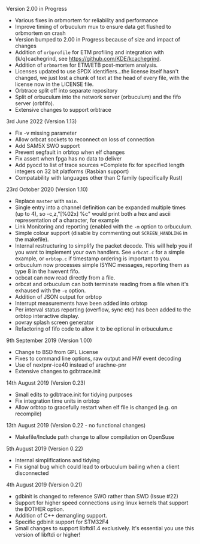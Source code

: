 Version 2.00 in Progress

* Various fixes in orbmortem for reliability and performance
* Improve timing of orbuculum mux to ensure data get flushed to orbmortem on crash
* Version bumped to 2.00 in Progress because of size and impact of changes
* Addition of `orbprofile` for ETM profiling and integration with {k/q}cachegrind, see https://github.com/KDE/kcachegrind.
* Addition of `orbmortem` for ETM/ETB post-mortem analysis.
* Licenses updated to use SPDX identifiers...the license itself hasn't changed, we just lost a chunk of text at the head of every file, with the license now in the LICENSE file.
* Orbtrace split off into separate repository
* Split of orbuculum into the network server (orbuculum) and the fifo server (orbfifo).
* Extensive changes to support orbtrace

3rd June 2022 (Version 1.13)

* Fix -v missing parameter
* Allow orbcat sockets to reconnect on loss of connection
* Add SAM5X SWO support
* Prevent segfault in orbtop when elf changes
* Fix assert when fpga has no data to deliver
* Add pyocd to list of trace sources
*Complete fix for specified length integers on 32 bit platforms (Rasbian support)
* Compatability with languages other than C family (specifically Rust)

23rd October 2020 (Version 1.10)

* Replace `master` with `main`.
* Single entry into a channel definition can be expanded multiple times (up to 4), so -c,z,"[%02x] %c" would print both a hex and ascii representation of a character, for example
* Link Monitoring and reporting (enabled with the `-m` option to orbuculum.
* Simple colour support (disable by commenting out `SCREEN_HANDLING` in the makefile).
* Internal restructuring to simplify the packet decode. This will help you if you want to implement your own handlers. See `orbcat.c` for a simple example, or `orbtop.c` if timestamp ordering is important to you.
* orbuculum now processes simple ISYNC messages, reporting them as type 8 in the hwevent fifo.
* ocbcat can now read directly from a file.
* orbcat and orbuculum can both terminate reading from a file when it's exhaused with the `-e` option.
* Addition of JSON output for orbtop
* Interrupt measurements have been added into orbtop
* Per interval status reporting (overflow, sync etc) has been
  added to the orbtop interactive display.
* povray splash screen generator
* Refactoring of fifo code to allow it to be optional in orbuculum.c

9th September 2019 (Version 1.00)

* Change to BSD from GPL License
* Fixes to command line options, raw output and HW event decoding
* Use of nextpnr-ice40 instead of arachne-pnr
* Extensive changes to gdbtrace.init

14th August 2019 (Version 0.23)

* Small edits to gdbtrace.init for tidying purposes
* Fix integration time units in orbtop
* Allow orbtop to gracefully restart when elf file is changed (e.g. on recompile)

13th August 2019 (Version 0.22 - no functional changes)

* Makefile/Include path change to allow compilation on OpenSuse

5th August 2019 (Version 0.22)

* Internal simplifications and tidying
* Fix signal bug which could lead to orbuculum bailing when a client disconnected

4th August 2019 (Version 0.21)

* gdbinit is changed to reference SWO rather than SWD (Issue #22)
* Support for higher speed connections using linux kernels that support the BOTHER option.
* Addition of C++ demangling support.
* Specific gdbinit support for STM32F4
* Small changes to support libftdi1.4 exclusively. It's essential you use this version of libftdi or higher!
